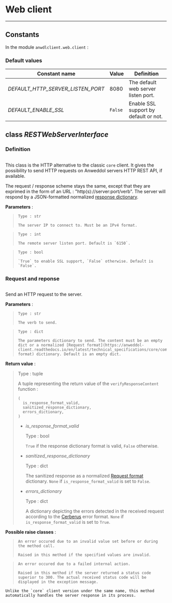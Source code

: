 # Web client

---

## Constants

In the module `anwdlclient.web.client` : 

### Default values

Constant name                       | Value   | Definition
----------------------------------- | ------- | ----------
*DEFAULT_HTTP_SERVER_LISTEN_PORT*   | 8080    | The default web server listen port.
*DEFAULT_ENABLE_SSL*                | `False` | Enable SSL support by default or not.

## class *RESTWebServerInterface*

### Definition

```{class} anwdlclient.web.client.WebClientInterface(server_ip, server_listen_port, enable_ssl)
```

This class is the HTTP alternative to the classic `core` client. It gives the possibility to send HTTP requests on Anweddol servers HTTP REST API, if available.

The request / response scheme stays the same, except that they are exprimed in the form of an URL : "http(s)://server:port/verb". The server will respond by a JSON-formatted normalized [response dictionary](../../../technical_specifications/core/communication.md).

**Parameters** :

> ```{attribute} server_ip
> Type : str
> 
> The server IP to connect to. Must be an IPv4 format.
> ```

> ```{attribute} server_listen_port
> Type : int
> 
> The remote server listen port. Default is `6150`.
> ```

> ```{attribute} enable_ssl
> Type : bool
> 
> `True` to enable SSL support, `False` otherwise. Default is `False`.
> ```

### Request and reponse

```{classmethod} sendRequest(verb, parameters)
```

Send an HTTP request to the server.

**Parameters** : 

> ```{attribute} verb
> Type : str
> 
> The verb to send.
> ```

> ```{attribute} parameters
> Type : dict
> 
> The parameters dictionary to send. The content must be an empty dict or a normalized [Request format](https://anweddol-client.readthedocs.io/en/latest/technical_specifications/core/communication.html#request-format) dictionary. Default is an empty dict.
> ```

**Return value** :

> Type : tuple
>
> A tuple representing the return value of the `verifyResponseContent` function :
> 
> ```
> (
> 	is_response_format_valid,
> 	sanitized_response_dictionary,
> 	errors_dictionary,
> )
> ```
>
> - *is_response_format_valid*
>
>	Type : bool
> 
>   `True` if the response dictionary format is valid, `False` otherwise.
>
> - *sanitized_response_dictionary*
>
>	Type : dict
> 
>   The sanitized response as a normalized [Request format](../../../technical_specifications/core/communication.md) dictionary. `None` if `is_response_format_valid` is set to `False`.
> 
> - *errors_dictionary*
>
>	Type : dict
> 
>   A dictionary depicting the errors detected in the received request according to the [Cerberus](https://docs.python-cerberus.org/en/stable/errors.html) error format. `None` if `is_response_format_valid` is set to `True`.

**Possible raise classes** :

> ```{exception} ValueError
> An error occured due to an invalid value set before or during the method call.
> 
> Raised in this method if the specified values are invalid.
> ```

> ```{exception} RuntimeError
> An error occured due to a failed internal action.
> 
> Raised in this method if the server returned a status code superior to 300. The actual received status code will be displayed in the exception message.
> ```

```{note}
Unlike the `core` client version under the same name, this method automatically handles the server response in its process.
```